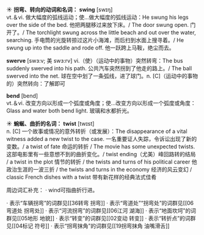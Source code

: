 ☀ <span class="category">**拐弯、转向的动词和名词：**</span>
<span class="vocabulary">**swing**</span> [swɪŋ]  
<span class="definition">vt.＆vi. 做大幅度的弧线运动；使…做大幅度的弧线运动：</span>He swung his legs over the side of the bed. 他把两腿移过来放下床。/ The door swung open. 门开了。/ The torchlight swung across the little beach and out over the water, searching. 手电筒的光旋转掠过这片小海滩，而后扫到水面上搜寻着。/ He swung up into the saddle and rode off. 他一跃跨上马鞍，绝尘而去。
           
<span class="vocabulary">**swerve**</span> [swɜ:v; 美 swɜ:rv]
<span class="definition">vi.（使）（运动中的事物）突然转弯：</span>The bus suddenly swerved into his path. 公共汽车突然拐到了他走的路上。/ The ball swerved into the net. 球在空中划了一条弧线，进了球门。<span class="definition">n. [C]（运动中的事物的）突然转向：</span>了解即可

<span class="vocabulary">**bend**</span> [bend]  
<span class="definition">vt.＆vi. 改变方向以形成一个弧度或角度；使…改变方向以形成一个弧度或角度：</span>Glass and water both bend light. 玻璃和水都折光。

☀ <span class="category">**蜿蜒、曲折的名词：**</span>
<span class="vocabulary">**twist**</span> [twɪst]  
<span class="definition">n. [C] 一个故事或情况的意外转折（或发展）：</span>The disappearance of a vital witness added a new twist to the case. 一名重要证人失踪，令诉讼出现了新的变数。/ a twist of fate 命运的转折 / The movie has some unexpected twists. 这部电影里有一些意想不到的曲折变化。/ twist ending（尤美）峰回路转的结局 / a twist in the plot 情节的转折 / the twists and turns of his political career 他政治生涯的一波三折 / the twists and turns in the economy 经济的风云变幻 / classic French dishes with a twist 带有新花样的经典法式佳肴
 
周边词汇补充：
· wind可指曲折行进。

· 表示“车辆拐弯”的词群见[[36转弯 拐弯]]
· 表示“弯道处”“拐弯处”的词群见[[06弯道处 拐弯处]]
· 表示“河流拐弯”的词群见[[06江河 湖海]]
· 表示“地面坎坷”的词群见[[05地形 地貌]]
· 表示“转变”的词群见[[02变动 转变]]
· 表示“转折点”的词群见[[04标记 符号]]
· 表示“拐弯抹角”的词群见[[19拐弯抹角 油嘴滑舌]]
